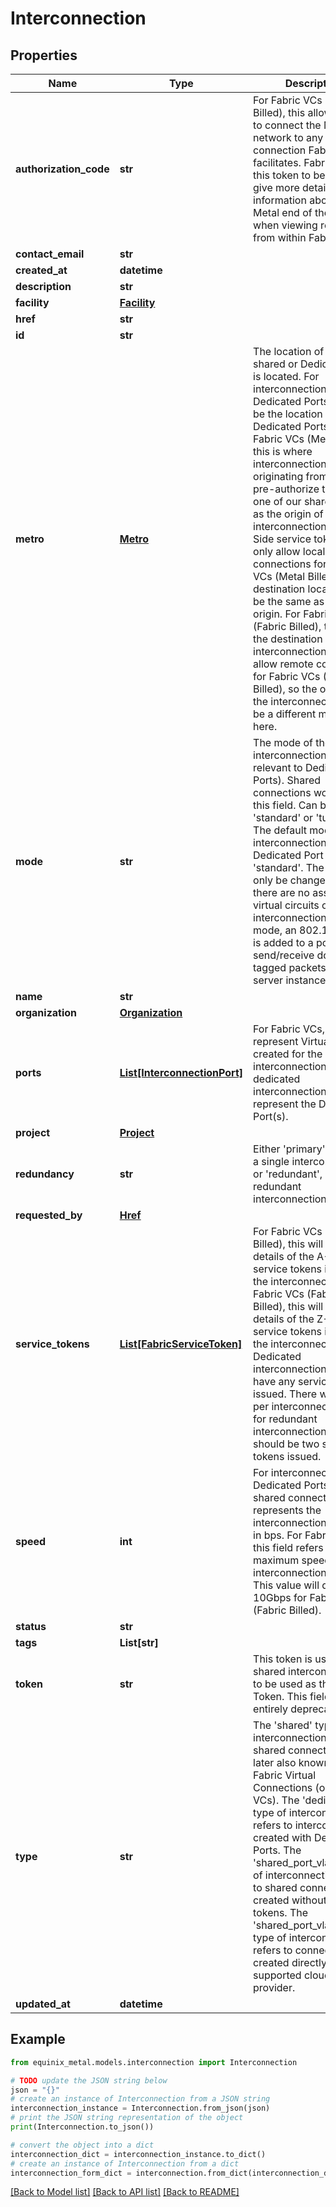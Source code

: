 # Interconnection


## Properties

Name | Type | Description | Notes
------------ | ------------- | ------------- | -------------
**authorization_code** | **str** | For Fabric VCs (Metal Billed), this allows Fabric to connect the Metal network to any connection Fabric facilitates. Fabric uses this token to be able to give more detailed information about the Metal end of the network, when viewing resources from within Fabric. | [optional] 
**contact_email** | **str** |  | [optional] 
**created_at** | **datetime** |  | [optional] 
**description** | **str** |  | [optional] 
**facility** | [**Facility**](Facility.md) |  | [optional] 
**href** | **str** |  | [optional] 
**id** | **str** |  | [optional] 
**metro** | [**Metro**](Metro.md) | The location of where the shared or Dedicated Port is located. For interconnections with Dedicated Ports,   this will be the location of the Dedicated Ports. For Fabric VCs (Metal Billed), this is where interconnection will be originating from, as we pre-authorize the use of one of our shared ports   as the origin of the interconnection using A-Side service tokens. We only allow local connections for Fabric VCs (Metal Billed), so the destination location must be the same as the origin. For Fabric VCs (Fabric Billed),    this will be the destination of the interconnection. We allow remote connections for Fabric VCs (Fabric Billed), so the origin of the interconnection can be a different metro set here. | [optional] 
**mode** | **str** | The mode of the interconnection (only relevant to Dedicated Ports). Shared connections won&#39;t have this field. Can be either &#39;standard&#39; or &#39;tunnel&#39;.   The default mode of an interconnection on a Dedicated Port is &#39;standard&#39;. The mode can only be changed when there are no associated virtual circuits on the interconnection.   In tunnel mode, an 802.1q tunnel is added to a port to send/receive double tagged packets from server instances. | [optional] 
**name** | **str** |  | [optional] 
**organization** | [**Organization**](Organization.md) |  | [optional] 
**ports** | [**List[InterconnectionPort]**](InterconnectionPort.md) | For Fabric VCs, these represent Virtual Port(s) created for the interconnection. For dedicated interconnections, these represent the Dedicated Port(s). | [optional] 
**project** | [**Project**](Project.md) |  | [optional] 
**redundancy** | **str** | Either &#39;primary&#39;, meaning a single interconnection, or &#39;redundant&#39;, meaning a redundant interconnection. | [optional] 
**requested_by** | [**Href**](Href.md) |  | [optional] 
**service_tokens** | [**List[FabricServiceToken]**](FabricServiceToken.md) | For Fabric VCs (Metal Billed), this will show details of the A-Side service tokens issued for the interconnection. For Fabric VCs (Fabric Billed), this will show the details of the Z-Side service tokens issued for the interconnection. Dedicated interconnections will not have any service tokens issued. There will be one per interconnection, so for redundant interconnections, there should be two service tokens issued. | [optional] 
**speed** | **int** | For interconnections on Dedicated Ports and shared connections, this represents the interconnection&#39;s speed in bps. For Fabric VCs, this field refers to the maximum speed of the interconnection in bps. This value will default to 10Gbps for Fabric VCs (Fabric Billed). | [optional] 
**status** | **str** |  | [optional] 
**tags** | **List[str]** |  | [optional] 
**token** | **str** | This token is used for shared interconnections to be used as the Fabric Token. This field is entirely deprecated. | [optional] 
**type** | **str** | The &#39;shared&#39; type of interconnection refers to shared connections, or later also known as Fabric Virtual Connections (or Fabric VCs). The &#39;dedicated&#39; type of interconnection refers to interconnections created with Dedicated Ports. The &#39;shared_port_vlan&#39; type of interconnection refers to shared connections created without service tokens. The &#39;shared_port_vlan_to_csp&#39; type of interconnection refers to connections created directly to a supported cloud service provider. | [optional] 
**updated_at** | **datetime** |  | [optional] 

## Example

```python
from equinix_metal.models.interconnection import Interconnection

# TODO update the JSON string below
json = "{}"
# create an instance of Interconnection from a JSON string
interconnection_instance = Interconnection.from_json(json)
# print the JSON string representation of the object
print(Interconnection.to_json())

# convert the object into a dict
interconnection_dict = interconnection_instance.to_dict()
# create an instance of Interconnection from a dict
interconnection_form_dict = interconnection.from_dict(interconnection_dict)
```
[[Back to Model list]](../README.md#documentation-for-models) [[Back to API list]](../README.md#documentation-for-api-endpoints) [[Back to README]](../README.md)


